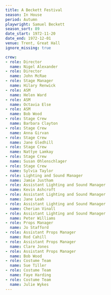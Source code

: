 ```yaml
---
title: A Beckett Festival
season: In House
period: Autumn
playwright: Samuel Beckett
season_sort: 89
date_start: 1972-11-20
date_end: 1972-12-01
venue: Trent, Great Hall
ignore_missing: true

crew:
- role: Director
  name: Nigel Alexander
- role: Director
  name: John McRae
- role: Stage Manager
  name: Hilary Renwick
- role: ASM
  name: Helen Ward
- role: ASM
  name: Octavia Else
- role: ASM
  name: Bob Wood
- role: Stage Crew
  name: Barbara Clayton
- role: Stage Crew
  name: Anna Girvan
- role: Stage Crew
  name: Jane Gledhill
- role: Stage Crew
  name: Nattye Lamkay
- role: Stage Crew
  name: Susan Ohlenschlager
- role: Stage Crew
  name: Sylvia Taylor
- role: Lighting and Sound Manager
  name: Jamie Justham
- role: Assistant Lighting and Sound Manager
  name: Kevin Ashcroft
- role: Assistant Lighting and Sound Manager
  name: Jane Leah
- role: Assistant Lighting and Sound Manager
  name: Cherian Vinall
- role: Assistant Lighting and Sound Manager
  name: Peter Williams
- role: Props Manager
  name: Jo Stafford
- role: Assistant Props Manager
  name: Rod Cahill
- role: Assistant Props Manager
  name: Clare Jones
- role: Assistant Props Manager
  name: Bob Wood
- role: Costume Team
  name: Sue Tiller
- role: Costume Team
  name: Faye Harding
- role: Costume Team
  name: Julie Wykes
---
```

